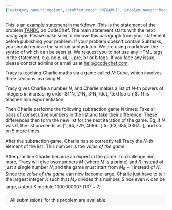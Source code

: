 ```yaml
---
{"category_name":"medium","problem_code":"MEGAMU1","problem_name":"Mega mu - 1","problemComponents":{"constraints":"- $1 \\leq T \\leq 20\\,000$\n- $1 \\le N \\le 100\\,000$\n- $0\\le x_i\\le 10^9$\n- Sum of $N$ over all test cases won\u0027t exceed $100\\,000$","constraintsState":true,"subtasks":"- 30 points : $1 \\leq R \\leq 10000$\n- 70 points : $1 \\leq R \\leq 10^9$\n","subtasksState":false,"inputFormat":"- The first line will contain $T$, the number of test cases. Then the test cases follow.\n- The first line of each test case contains one integer $N$, the size of the tuple considered.\n- The second line of each test case contains $N$ integers $x_1, x_2, \\dots, x_N$, the entries of the given $N$-uple.","inputFormatState":true,"outputFormat":"For each test case, print the string \u003Ctt\u003Eyes\u003C/tt\u003E if $\\mu(x)=0$ and the string \u003Ctt\u003Eno\u003C/tt\u003E otherwise. You can print each letter in any case (upper or lower).","outputFormatState":true,"sampleTestCases":{"0":{"id":1,"input":"12\n1\n0\n1\n1\n1\n10\n2\n0 1\n2\n1 0\n2\n3 2\n2\n3 3\n2\n3 4\n2\n10 43\n5\n2 1 1 4 3\n5\n1 2 2 2 2\n5\n8 6 5 1 8","output":"no\nyes\nyes\nyes\nyes\nno\nno\nyes\nyes\nno\nyes\nyes","explanation":"\u003Cp\u003E\n\u003Cb\u003EExplanation of the test cases 1, 2, 3:\u003C/b\u003E\nFor $N=1$, one can prove that $\\mu((0)) = 1$ and $\\mu((k))=0$ for all $k\\ge 1$. \n\u003C/p\u003E\n\u003Cul\u003E \n\u003Cli\u003E It holds $\\mu((0)) = 1\\not=0$, so the answer to testcase 1 is \u003Ctt\u003Eno\u003C/tt\u003E. \u003C/li\u003E\n\u003Cli\u003E It holds $\\mu((1)) = 0$, so the answer to testcase 2 is \u003Ctt\u003Eyes\u003C/tt\u003E. \u003C/li\u003E\n\u003Cli\u003E It holds $\\mu((10)) = 0$, so the answer to testcase 3 is \u003Ctt\u003Eyes\u003C/tt\u003E. \u003C/li\u003E\n\u003C/ul\u003E\n\n\u003Cp\u003E\n\u003Cb\u003EExplanation of testcases 4, 5, 6, 7, 8, 9:\u003C/b\u003E\nFor $N=2$, one can prove that $\\mu((0,0))=1$, $\\mu((k, k)) = 1$ and $\\mu((k, k-1))=-1$ for all $k\\ge 2$, and all other values of $\\mu$ are $0$.\nLet us check that the defining property of $\\mu$ holds for $x=(2, 2)$ (notice that $x$ is special in this case):\n$$ 1 = \\sum_{y\\le x} \\mu(y) \n= \\mu(0, 0) + \\mu(0, 1) + \\mu(0, 2) + \n\\mu(1, 0) + \\mu(1, 1) + \\mu(1, 2)  + \n\\mu(2, 0) + \\mu(2, 1) + \\mu(2, 2) $$\n$$ = 1 + 0 + 0 + 0 + 0 + 0 + 0 - 1 + 1 = 1 .\\hspace{13em}$$\n\u003C/p\u003E\n\u003Cul\u003E\n\u003Cli\u003E It holds $\\mu((0, 1)) = 0$, so the answer to testcase 4 is \u003Ctt\u003Eyes\u003C/tt\u003E. \u003C/li\u003E\n\u003Cli\u003E It holds $\\mu((1, 0)) = 0$, so the answer to testcase 5 is \u003Ctt\u003Eyes\u003C/tt\u003E. \u003C/li\u003E\n\u003Cli\u003E It holds $\\mu((3, 2)) = -1$, so the answer to testcase 6 is \u003Ctt\u003Eno\u003C/tt\u003E. \u003C/li\u003E\n\u003Cli\u003E It holds $\\mu((3, 3)) = 1$, so the answer to testcase 7 is \u003Ctt\u003Eno\u003C/tt\u003E. \u003C/li\u003E\n\u003Cli\u003E It holds $\\mu((3, 4)) = 0$, so the answer to testcase 8 is \u003Ctt\u003Eyes\u003C/tt\u003E. \u003C/li\u003E\n\u003Cli\u003E It holds $\\mu((10, 43)) = 0$, so the answer to testcase 9 is \u003Ctt\u003Eyes\u003C/tt\u003E. \u003C/li\u003E\n\u003C/ul\u003E","isDeleted":false}}},"video_editorial_url":"","languages_supported":{"0":"CPP14","1":"C","2":"JAVA","3":"PYTH 3.6","4":"CPP17","5":"PYTH","6":"PYP3","7":"CS2","8":"ADA","9":"PYPY","10":"TEXT","11":"PAS fpc","12":"NODEJS","13":"RUBY","14":"PHP","15":"GO","16":"HASK","17":"TCL","18":"PERL","19":"SCALA","20":"LUA","21":"kotlin","22":"BASH","23":"JS","24":"LISP sbcl","25":"rust","26":"PAS gpc","27":"BF","28":"CLOJ","29":"R","30":"D","31":"CAML","32":"FORT","33":"ASM","34":"swift","35":"FS","36":"WSPC","37":"LISP clisp","38":"SQL","39":"SCM guile","40":"PERL6","41":"ERL","42":"CLPS","43":"ICK","44":"NICE","45":"PRLG","46":"ICON","47":"COB","48":"SCM chicken","49":"PIKE","50":"SCM qobi","51":"ST","52":"SQLQ","53":"NEM"},"max_timelimit":1,"source_sizelimit":50000,"problem_author":"dario2994","problem_tester":"","date_added":"19-11-2021","tags":{"0":"cook135","1":"dario2994","2":"medium","3":"snckpe21"},"problem_difficulty_level":"Unavailable","best_tag":"","editorial_url":"https://discuss.codechef.com/problems/MEGAMU1","time":{"view_start_date":1637519400,"submit_start_date":1637519400,"visible_start_date":1637519400,"end_date":1735669800},"is_direct_submittable":false,"problemDiscussURL":"https://discuss.codechef.com/search?q=MEGAMU1","is_proctored":false,"visitedContests":{},"layout":"problem"}
---
```

This is an example statement in markdown. This is the statement of the problem [TANDC](https://codechef.com/problems/TANDC) on CodeChef. The main statement starts with the next paragraph. Please make sure to remove this paragraph from your statement before publishing your problem. If your problem doesn't contain Subtasks, you should remove the section subtask too. We are using markdown the syntax of which can be seen [at](https://github.com/showdownjs/showdown/wiki/Showdown's-Markdown-syntax). We request you to not use any HTML tags in the statement, e.g. no p, ul, li, pre, br or b tags. If you face any issue, please contact admins or email us at help@codechef.com.

Tracy is teaching Charlie maths via a game called $N$-Cube, which involves three sections involving $N$.

Tracy gives Charlie a number $N$, and Charlie makes a list of $N$-th powers of integers in increasing order $1^N, 2^N, 3^N, \dot, \text{so on}$. This teaches him exponentiation.

Then Charlie performs the following subtraction game $N$ times: Take all pairs of consecutive numbers in the list and take their difference. These differences then form the new list for the next iteration of the game. Eg, if $N$ was 6, the list proceeds as $[1, 64, 729, 4096 ... ]$ to $[63, 685, 3367 ...]$, and so on $5$ more times.

After the subtraction game, Charlie has to correctly tell Tracy the $N$-th element of the list. This number is the *value of the game*.

After practice Charlie became an expert in the game. To challenge him more, Tracy will give two numbers $M$ (where $M$ is a prime) and $R$ instead of just a single number $N$, and the game must start from $M_R - 1$ instead of $N$. Since the *value of the game* can now become large, Charlie just have to tell the largest integer $K$ such that $M_K$ divides this number. Since even $K$ can be large, output $K$ modulo 1000000007 ($10^9 + 7$).

<aside style='background: #f8f8f8;padding: 10px 15px;'><div>All submissions for this problem are available.</div></aside>